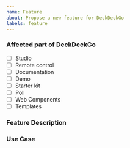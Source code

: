 ```yaml
---
name: Feature
about: Propose a new feature for DeckDeckGo
labels: feature
---
```


### Affected part of DeckDeckGo
- [ ] Studio
- [ ] Remote control
- [ ] Documentation
- [ ] Demo
- [ ] Starter kit
- [ ] Poll
- [ ] Web Components
- [ ] Templates

<!-- In case the affected part would be a Web Component or Template, please specify which of them -->
 
### Feature Description

<!-- Provide a brief summary of the feature you would like to see. -->

### Use Case

<!-- Describe the use case(s) that the proposed feature would enable. -->
